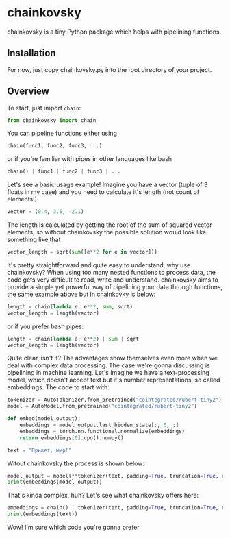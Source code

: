 # chainkovsky
chainkovsky is a tiny Python package which helps with pipelining functions.

## Installation
For now, just copy chainkovsky.py into the root directory of your project.

## Overview
To start, just import `chain`:
```python
from chainkovsky import chain 
```

You can pipeline functions either using
```python
chain(func1, func2, func3, ...)
```
or if you're familiar with pipes in other languages like bash
```python
chain() | func1 | func2 | func3 | ...
```

Let's see a basic usage example! Imagine you have a vector (tuple of 3 floats in my case) and you need to calculate it's length (not count of elements!).
```python
vector = (0.4, 3.5, -2.1)
```
The length is calculated by getting the root of the sum of squared vector elements, so without chainkovsky the possible solution would look like something like that
```python
vector_length = sqrt(sum([e**2 for e in vector]))
```
It's pretty straightforward and quite easy to understand, why use chainkovsky? When using too many nested functions to process data, the code gets very difficult to read, write and understand.
chainkovsky aims to provide a simple yet powerful way of pipelining your data through functions, the same example above but in chainkovky is below:
```python
length = chain(lambda e: e**2, sum, sqrt)
vector_length = length(vector)
```
or if you prefer bash pipes:
```python
length = chain(lambda e: e**2) | sum | sqrt
vector_length = length(vector)
```
Quite clear, isn't it? The advantages show themselves even more when we deal with complex data processing.
The case we're gonna discussing is pipelining in machine learning. Let's imagine we have a text-processing model, which
doesn't accept text but it's number representations, so called embeddings.
The code to start with:
```python
tokenizer = AutoTokenizer.from_pretrained("cointegrated/rubert-tiny2")
model = AutoModel.from_pretrained("cointegrated/rubert-tiny2")

def embed(model_output):
    embeddings = model_output.last_hidden_state[:, 0, :]
    embeddings = torch.nn.functional.normalize(embeddings)
    return embeddings[0].cpu().numpy()

text = "Привет, мир!"
``` 
Witout chainkovsky the process is shown below:
```python
model_output = model(**tokenizer(text, padding=True, truncation=True, return_tensors='pt'))
print(embeddings(model_output))
```
That's kinda complex, huh? Let's see what chainkovsky offers here:
```python
embeddings = chain() | tokenizer(text, padding=True, truncation=True, return_tensors='pt') | model | embed
print(embeddings(text))
```
Wow! I'm sure which code you're gonna prefer
